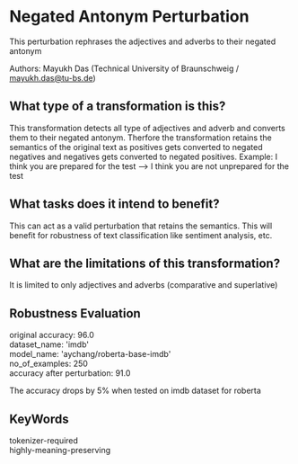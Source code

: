 # Negated Antonym Perturbation 
This perturbation rephrases the adjectives and adverbs to their negated antonym

Authors: Mayukh Das (Technical University of Braunschweig  / mayukh.das@tu-bs.de) 

## What type of a transformation is this?
This transformation detects all type of adjectives and adverb and converts them to their negated antonym.
Therfore the transformation retains the semantics of the original text as positives gets converted to negated negatives and negatives gets converted to negated positives.
Example: I think you are prepared for the test --> I think you are not unprepared for the test
## What tasks does it intend to benefit?
This can act as a valid perturbation that retains the semantics.
This will benefit for robustness of text classification like sentiment analysis, etc.


## What are the limitations of this transformation?
It is limited to only adjectives and adverbs (comparative and superlative)

## Robustness Evaluation

original accuracy: 96.0  
dataset_name: 'imdb'  
model_name: 'aychang/roberta-base-imdb'  
no_of_examples: 250  
accuracy after perturbation: 91.0  
 
The accuracy drops by 5% when tested on imdb dataset for roberta

## KeyWords
tokenizer-required  
highly-meaning-preserving	
